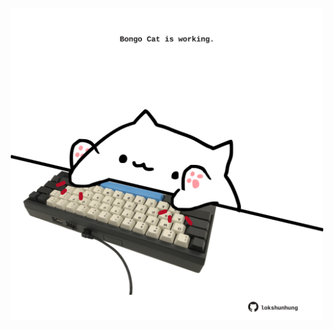 <!-- built at 20/06/2024, 18:00:39 UTC -->
<p align="center">
  <img width="500" height="500" src="./ReadmeImage.svg">
</p>
